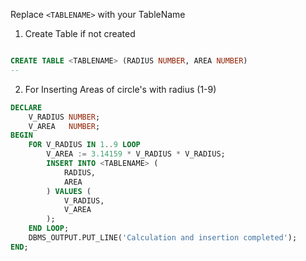Replace `<TABLENAME>`  with your TableName

1. Create Table if not created
```sql

CREATE TABLE <TABLENAME> (RADIUS NUMBER, AREA NUMBER)
--
```

2. For Inserting Areas of circle's with radius (1-9)
```sql
DECLARE
    V_RADIUS NUMBER;
    V_AREA   NUMBER;
BEGIN
    FOR V_RADIUS IN 1..9 LOOP
        V_AREA := 3.14159 * V_RADIUS * V_RADIUS;
        INSERT INTO <TABLENAME> (
            RADIUS,
            AREA
        ) VALUES (
            V_RADIUS,
            V_AREA
        );
    END LOOP;
    DBMS_OUTPUT.PUT_LINE('Calculation and insertion completed');
END;
```
